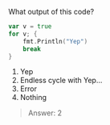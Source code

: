 What output of this code?

```go
var v = true
for v; {
    fmt.Println("Yep")
    break
}
```

1. Yep
2. Endless cycle with Yep...
3. Error
4. Nothing

>Answer: 2